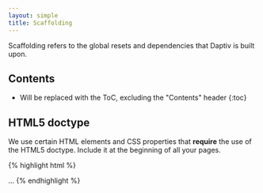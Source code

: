 ```yaml
---
layout: simple
title: Scaffolding
---
```


Scaffolding refers to the global resets and dependencies that Daptiv is built upon.

## Contents

* Will be replaced with the ToC, excluding the "Contents" header
{:toc}

## HTML5 doctype

We use certain HTML elements and CSS properties that **require** the use of the HTML5 doctype. Include it at the beginning of all your pages.

{% highlight html %}
<!DOCTYPE html>
<html lang="en">
  ...
</html>
{% endhighlight %}
